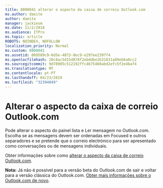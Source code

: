```yaml
---
title: 8000041 alterar o aspecto da caixa de correio Outlook.com
ms.author: daeite
author: daeite
manager: jackiesm
ms.date: 11/2/2018
ms.audience: ITPro
ms.topic: article
ROBOTS: NOINDEX, NOFOLLOW
localization_priority: Normal
ms.custom: 8000041
ms.assetid: 089589c9-6d5e-4073-8ec9-e297ee2397f4
ms.openlocfilehash: 20c8ac5d15d878f2ebddbe2b31831a89eb6a0cc2
ms.sourcegitcommit: 9d78905c512192ffc4675468abd2efc5f2e4baf4
ms.translationtype: MT
ms.contentlocale: pt-PT
ms.lasthandoff: 04/23/2019
ms.locfileid: "32394049"
---
```

# <a name="change-the-look-of-your-outlookcom-mailbox"></a>Alterar o aspecto da caixa de correio Outlook.com

Pode alterar o aspecto do painel lista e Ler mensagem no Outlook.com. Escolha se as mensagens devem ser ordenadas em Focused e outros separadores e se pretende que o correio electrónico para ser apresentado como conversações ou de mensagens individuais.
  
Obter informações sobre como [alterar o aspecto da caixa de correio Outlook.com](https://go.microsoft.com/fwlink/p/?linkid=2001401&amp;clcid=0x409).
  
 **Nota:** Já não é possível para a versão beta do Outlook.com de sair e voltar para a versão clássica do Outlook.com. [Obter mais informações sobre o Outlook.com de novo](https://go.microsoft.com/fwlink/p/?linkid=874356).
  

